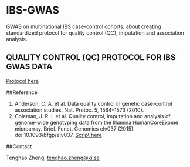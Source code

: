 # IBS-GWAS

GWAS on multinational IBS case-control cohorts, about creating standardized protocol for quality control (QC), imputation and association analysis.


## QUALITY CONTROL (QC) PROTOCOL FOR IBS GWAS DATA 

[Protocol here](https://github.com/Wall-Facer/IBS-GWAS/blob/master/QC/QC_protocol.md)

##Reference 

1. Anderson, C. A. et al. Data quality control in genetic case-control association studies. Nat. Protoc. 5, 1564–1573 (2010).
2. Coleman, J. R. I. et al. Quality control, imputation and analysis of genome-wide genotyping data from the Illumina HumanCoreExome microarray. Brief. Funct. Genomics elv037 (2015). doi:10.1093/bfgp/elv037. [Script here](https://github.com/JoniColeman/gwas_scripts)

##Contact

Tenghao Zheng, tenghao.zheng@ki.se
